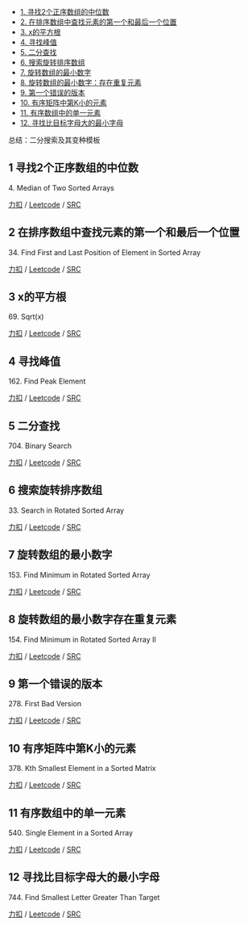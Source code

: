 <!-- GFM-TOC -->
* [1. 寻找2个正序数组的中位数](#1-寻找2个正序数组的中位数)
* [2. 在排序数组中查找元素的第一个和最后一个位置](#2-在排序数组中查找元素的第一个和最后一个位置)
* [3. x的平方根](#3-x的平方根)
* [4. 寻找峰值](#4-寻找峰值)
* [5. 二分查找](#5-二分查找)
* [6. 搜索旋转排序数组](#6-搜索旋转排序数组)
* [7. 旋转数组的最小数字](#7-旋转数组的最小数字)
* [8. 旋转数组的最小数字：存在重复元素](#8-旋转数组的最小数字存在重复元素)
* [9. 第一个错误的版本](#9-第一个错误的版本)
* [10. 有序矩阵中第K小的元素](#10-有序矩阵中第K小的元素)
* [11. 有序数组中的单一元素](#11-有序数组中的单一元素)
* [12. 寻找比目标字母大的最小字母 ](#12-寻找比目标字母大的最小字母 )
<!-- GFM-TOC -->

总结：二分搜索及其变种模板

## 1 寻找2个正序数组的中位数
4\. Median of Two Sorted Arrays

[力扣](https://leetcode-cn.com/problems/median-of-two-sorted-arrays/) / [Leetcode](https://leetcode.com/problems/median-of-two-sorted-arrays/) / [SRC](../algo_04_erfen/L4-h.cpp)


## 2 在排序数组中查找元素的第一个和最后一个位置
34\. Find First and Last Position of Element in Sorted Array

[力扣](https://leetcode-cn.com/problems/find-first-and-last-position-of-element-in-sorted-array/) / [Leetcode](https://leetcode.com/problems/find-first-and-last-position-of-element-in-sorted-array/) / [SRC](../algo_04_erfen/L34-m.cpp)

## 3 x的平方根
69\. Sqrt(x)

[力扣](https://leetcode-cn.com/problems/sqrtx/) / [Leetcode](https://leetcode.com/problems/sqrtx/) / [SRC](../algo_04_erfen/L69.cpp)

## 4 寻找峰值
162\. Find Peak Element

[力扣](https://leetcode-cn.com/find-peak-element/) / [Leetcode](https://leetcode.com/problems/find-peak-element/) / [SRC](../algo_04_erfen/L162-m.cpp)

## 5 二分查找
704\. Binary Search

[力扣](https://leetcode-cn.com/problems/binary-search/) / [Leetcode](https://leetcode.com/problems/binary-search/) / [SRC](../algo_04_erfen/L704.cpp)

## 6 搜索旋转排序数组
33\. Search in Rotated Sorted Array

[力扣](https://leetcode-cn.com/problems/search-in-rotated-sorted-array/) / [Leetcode](https://leetcode.com/problems/search-in-rotated-sorted-array/) / [SRC](../algo_04_erfen/L33-m.cpp)

## 7 旋转数组的最小数字
153\. Find Minimum in Rotated Sorted Array	 

[力扣](https://leetcode-cn.com/find-minimum-in-rotated-sorted-array/) / [Leetcode](https://leetcode.com/problems/find-minimum-in-rotated-sorted-array/) / [SRC](../algo_04_erfen/L153-m.cpp)

## 8 旋转数组的最小数字存在重复元素  
154\. Find Minimum in Rotated Sorted Array II

[力扣](https://leetcode-cn.com/problems/find-minimum-in-rotated-sorted-array-ii/) / [Leetcode](https://leetcode.com/problems/find-minimum-in-rotated-sorted-array-ii/) / [SRC](../algo_04_erfen/L154-h.cpp)

## 9 第一个错误的版本
278\. First Bad Version

[力扣](https://leetcode-cn.com/problems/first-bad-version/) / [Leetcode](https://leetcode.com/problems/first-bad-version/) / [SRC](../algo_04_erfen/L278.cpp)

## 10 有序矩阵中第K小的元素
378\. Kth Smallest Element in a Sorted Matrix

[力扣](https://leetcode-cn.com/problems/kth-smallest-element-in-a-sorted-matrix/) / [Leetcode](https://leetcode.com/problems/kth-smallest-element-in-a-sorted-matrix/) / [SRC](../algo_04_erfen/L378-m.cpp)


## 11 有序数组中的单一元素
540\. Single Element in a Sorted Array

[力扣](https://leetcode-cn.com/problems/single-element-in-a-sorted-array/) / [Leetcode](https://leetcode.com/problems/single-element-in-a-sorted-array/) / [SRC](../algo_04_erfen/L540.cpp)

## 12 寻找比目标字母大的最小字母
744\. Find Smallest Letter Greater Than Target

[力扣](https://leetcode-cn.com/problems/find-smallest-letter-greater-than-target/) / [Leetcode](https://leetcode.com/problems/find-smallest-letter-greater-than-target/) / [SRC](../algo_04_erfen/L744.cpp)







